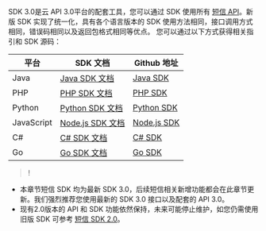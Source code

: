 SDK 3.0是云 API 3.0平台的配套工具，您可以通过 SDK 使用所有 [短信 API](https://cloud.tencent.com/document/product/382/38764)。新版 SDK 实现了统一化，具有各个语言版本的 SDK 使用方法相同，接口调用方式相同，错误码相同以及返回包格式相同等优点。
您可以通过以下方式获得相关指引和 SDK 源码：

|平台| SDK 文档 | Github 地址|
|------------|-------------|------------------|
|Java |[Java SDK 文档 ](https://cloud.tencent.com/document/product/382/43194) | [Java SDK](https://github.com/TencentCloud/tencentcloud-sdk-java)|
|PHP | [PHP SDK 文档](https://cloud.tencent.com/document/product/382/43195)  | [PHP SDK](https://github.com/TencentCloud/tencentcloud-sdk-php)|
|Python | [Python SDK 文档](https://cloud.tencent.com/document/product/382/43196)   | [Python SDK](https://github.com/TencentCloud/tencentcloud-sdk-python)|
|JavaScript  | [Node.js SDK 文档](https://cloud.tencent.com/document/product/382/43197)   | [Node.js SDK](https://github.com/TencentCloud/tencentcloud-sdk-nodejs)|
|C# | [C# SDK 文档](https://cloud.tencent.com/document/product/382/43198)  | [C# SDK](https://github.com/TencentCloud/tencentcloud-sdk-dotnet)|
|Go | [Go SDK 文档](https://cloud.tencent.com/document/product/382/43199)  | [Go SDK](https://github.com/TencentCloud/tencentcloud-sdk-go)|

>!
- 本章节短信 SDK 均为最新 SDK 3.0，后续短信相关新增功能都会在此章节更新。我们强烈推荐您使用最新的 SDK 3.0 接口以及配套的 API 3.0。
- 现有2.0版本的 API 和 SDK 功能依然保持，未来可能停止维护，如您仍需使用旧版 SDK 可参考 [短信 SDK 2.0](https://cloud.tencent.com/document/product/382/5804)。
